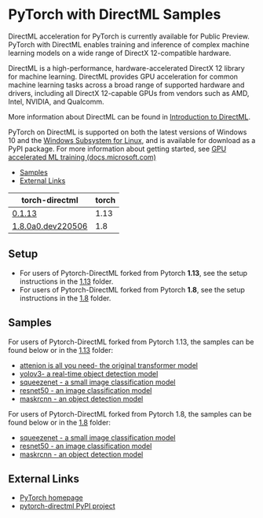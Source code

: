 # PyTorch with DirectML Samples <!-- omit in toc -->

DirectML acceleration for PyTorch is currently available for Public Preview. PyTorch with DirectML enables training and inference of complex machine learning models on a wide range of DirectX 12-compatible hardware.

DirectML is a high-performance, hardware-accelerated DirectX 12 library for machine learning. DirectML provides GPU acceleration for common machine learning tasks across a broad range of supported hardware and drivers, including all DirectX 12-capable GPUs from vendors such as AMD, Intel, NVIDIA, and Qualcomm.

More information about DirectML can be found in [Introduction to DirectML](https://docs.microsoft.com/windows/win32/direct3d12/dml-intro).

PyTorch on DirectML is supported on both the latest versions of Windows 10 and the [Windows Subsystem for Linux](https://docs.microsoft.com/windows/wsl/about), and is available for download as a PyPI package. For more information about getting started, see [GPU accelerated ML training (docs.microsoft.com)](http://aka.ms/gpuinwsldocs)

* [Samples](#samples)
* [External Links](#external-links)

| torch-directml        | torch |
|-----------------------|-------|
| [0.1.13](https://pypi.org/project/torch-directml/)                | 1.13  |
| [1.8.0a0.dev220506](https://pypi.org/project/pytorch-directml/) | 1.8   |


## Setup
* For users of Pytorch-DirectML forked from Pytorch __1.13__, see the setup instructions in the [1.13](./1.13/) folder. 
* For users of Pytorch-DirectML forked from Pytorch __1.8__, see the setup instructions in the [1.8](./1.8/) folder.

## Samples
For users of Pytorch-DirectML forked from Pytorch 1.13, the samples can be found below or in the [1.13](./1.13/) folder: 
* [attenion is all you need- the original transformer model](./Pytorch_1.13/attention_is_all_you_need/)
* [yolov3- a real-time object detection model](./Pytorch_1.13/yolov3/)
* [squeezenet - a small image classification model](./Pytorch_1.13/squeezenet)
* [resnet50 - an image classification model](./Pytorch_1.13/resnet50)
* [maskrcnn - an object detection model](./Pytorch_1.13/objectDetection/maskrcnn/)

For users of Pytorch-DirectML forked from Pytorch 1.8, the samples can be found below or in the [1.8](./1.8/) folder: 
* [squeezenet - a small image classification model](./squeezenet)
* [resnet50 - an image classification model](./resnet50)
* [maskrcnn - an object detection model](./objectDetection/maskrcnn/)

## External Links

* [PyTorch homepage](https://pytorch.org/)
* [pytorch-directml PyPI project](https://pypi.org/project/pytorch-directml/)